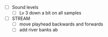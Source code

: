 - [ ] Sound levels
  - [ ] Lv 3 down a bit on all samples
- [ ] STREAM
  - [ ] move playhead backwards and forwards
  - [ ] add river banks ab